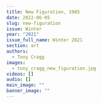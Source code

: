 ```yaml
---
title: New Figuration, 1985
date: 2022-06-05
slug: new-figuration
issue: Winter
year: "2021"
issue_full_name: Winter 2021
section: art
authors:
  - Tony Cragg
images:
  - tony_cragg_new_figuration.jpg
videos: []
audio: []
main_image: ""
banner_image: ""
---
```

